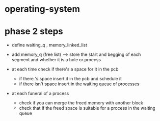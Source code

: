 # operating-system


# phase 2 steps
* define waiting_q , memory_linked_list
* add memory_q (free list) --> store the start and begging of each segment and whether it is a hole or proecss

* at each time check if there's a space for it in the pcb 
  * if there 's space insert it in the pcb and schedule it
  * if there isn't space insert in the waiting queue of processes
* at each funeral of a process 
  * check if you can merge the freed memory with another block
  * check that if the freed space is suitable for a process in the waiting queue
